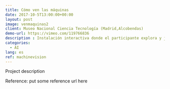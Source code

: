 ```yaml
---
title: Cómo ven las máquinas
date: 2017-10-5T13:00:00+00:00
layout: post
image: venmaquinas2
client: Museo Nacional Ciencia Tecnología (Madrid,Alcobendas)
demo-url: https://vimeo.com/119766836
description : Instalación interactiva donde el participante explora y juega con algoritmos de visión por ordenador.
categories:
  - AI
lang: es
ref: machinevision
---
```


Project description

<p class="reference">Reference: put some reference url here</p>
